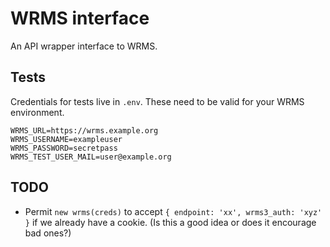 # WRMS interface

An API wrapper interface to WRMS.

## Tests

Credentials for tests live in `.env`. These need to be valid for your WRMS environment.

    WRMS_URL=https://wrms.example.org
    WRMS_USERNAME=exampleuser
    WRMS_PASSWORD=secretpass
    WRMS_TEST_USER_MAIL=user@example.org

## TODO

* Permit `new wrms(creds)` to accept `{ endpoint: 'xx', wrms3_auth: 'xyz' }` if we already have a cookie. (Is this a good idea or does it encourage bad ones?)
